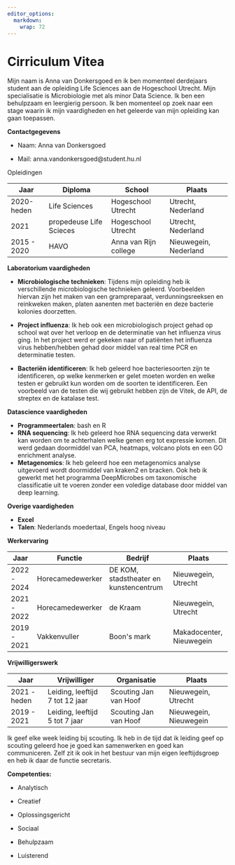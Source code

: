```yaml
---
editor_options: 
  markdown: 
    wrap: 72
---
```


# Cirriculum Vitea



Mijn naam is Anna van Donkersgoed en ik ben momenteel derdejaars student
aan de opleiding Life Sciences aan de Hogeschool Utrecht. Mijn
specialisatie is Microbiologie met als minor Data Science. Ik ben een
behulpzaam en leergierig persoon. Ik ben momenteel op zoek naar een
stage waarin ik mijn vaardigheden en het geleerde van mijn opleiding kan
gaan toepassen.

**Contactgegevens**

-   Naam: Anna van Donkersgoed

-   Mail: anna.vandonkersgoed\@student.hu.nl

Opleidingen

| Jaar        | Diploma                 | School                | Plaats                |
|-------------|-------------------------|-----------------------|-----------------------|
| 2020-heden  | Life Sciences           | Hogeschool Utrecht    | Utrecht, Nederland    |
| 2021        | propedeuse Life Scieces | Hogeschool Utrecht    | Utrecht, Nederland    |
| 2015 - 2020 | HAVO                    | Anna van Rijn college | Nieuwegein, Nederland |

**Laboratorium vaardigheden**

-   **Microbiologische technieken**: Tijdens mijn opleiding heb ik
    verschillende microbiologische technieken geleerd. Voorbeelden
    hiervan zijn het maken van een grampreparaat, verdunningsreeksen en
    reinkweken maken, platen aanenten met bacteriën en deze bacterie
    kolonies doorzetten.

-   **Project influenza**: Ik heb ook een microbiologisch project gehad
    op school wat over het verloop en de determinatie van het influenza
    virus ging. In het project werd er gekeken naar of patiënten het
    influenza virus hebben/hebben gehad door middel van real time PCR en
    determinatie testen.

-   **Bacteriën identificeren**: Ik heb geleerd hoe bacteriesoorten zijn
    te identificeren, op welke kenmerken er gelet moeten worden en welke
    testen er gebruikt kun worden om de soorten te identificeren. Een
    voorbeeld van de testen die wij gebruikt hebben zijn de Vitek, de
    API, de streptex en de katalase test.

**Datascience vaardigheden**

-   **Programmeertalen**: bash en R
-   **RNA sequencing**: Ik heb geleerd hoe RNA sequencing data verwerkt
    kan worden om te achterhalen welke genen erg tot expressie komen.
    Dit werd gedaan doormiddel van PCA, heatmaps, volcano plots en een
    GO enrichment analyse.
-   **Metagenomics**: Ik heb geleerd hoe een metagenomics analyse
    uitgevoerd wordt doormiddel van kraken2 en bracken. Ook heb ik
    gewerkt met het programma DeepMicrobes om taxonomische classificatie
    uit te voeren zonder een voledige database door middel van deep
    learning.

**Overige vaardigheden**

-   **Excel**
-   **Talen**: Nederlands moedertaal, Engels hoog niveau

**Werkervaring**

| Jaar        | Functie          | Bedrijf                                | Plaats                   |
|-------------|------------------|----------------------------------------|--------------------------|
| 2022 - 2024 | Horecamedewerker | DE KOM, stadstheater en kunstencentrum | Nieuwegein, Utrecht      |
| 2021 - 2022 | Horecamedewerker | de Kraam                               | Nieuwegein, Utrecht      |
| 2019 - 2021 | Vakkenvuller     | Boon's mark                            | Makadocenter, Nieuwegein |

**Vrijwilligerswerk**

| Jaar         | Vrijwilliger                    | Organisatie           | Plaats                 |
|--------------|---------------------------------|-----------------------|------------------------|
| 2021 - heden | Leiding, leeftijd 7 tot 12 jaar | Scouting Jan van Hoof | Nieuwegein, Utrecht    |
| 2019 - 2021  | Leiding, leeftijd 5 tot 7 jaar  | Scouting Jan van Hoof | Nieuwegein, Nieuwegein |

Ik geef elke week leiding bij scouting. Ik heb in de tijd dat ik leiding
geef op scouting geleerd hoe je goed kan samenwerken en goed kan
communiceren. Zelf zit ik ook in het bestuur van mijn eigen
leeftijdsgroep en heb ik daar de functie secretaris.

**Competenties:**

-   Analytisch

-   Creatief

-   Oplossingsgericht

-   Sociaal

-   Behulpzaam

-   Luisterend
